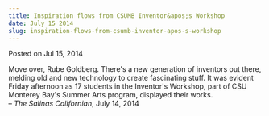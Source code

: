 ```yaml
---
title: Inspiration flows from CSUMB Inventor&apos;s Workshop
date: July 15 2014
slug: inspiration-flows-from-csumb-inventor-apos-s-workshop
---
```





<span class="date">Posted on Jul 15, 2014    </span>
<p>Move over, Rube Goldberg. There&apos;s a new generation of inventors
out there, melding old and new technology to create fascinating
stuff. It was evident Friday afternoon as 17 students in the
Inventor&apos;s Workshop, part of CSU Monterey Bay&apos;s Summer Arts
program, displayed their works.<br>
&#x2013; <em>The Salinas Californian</em>, July 14, 2014</br></p>





